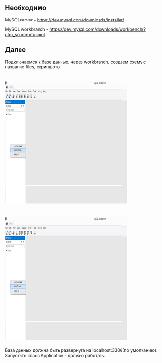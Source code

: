 ## Необходимо

MySQLserver - https://dev.mysql.com/downloads/installer/

MySQL workbranch - https://dev.mysql.com/downloads/workbench/?utm_source=tuicool.

## Далее 

Подключаемся к базе данных, через workbranch, создаем схему с название files, скриншоты:

# <img src="https://github.com/MikhKoch/filestestapplication/blob/master/scr1.png?raw=true" width="400" height="400"> 

# <img src="https://github.com/MikhKoch/filestestapplication/blob/master/scr1.png?raw=true" width="400" height="400"> 

База данных должна быть развернута на localhost:3306(по умолчанию). Запустить класс Application - должно работать.


